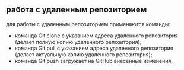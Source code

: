 ## работа с удаленным репозиторием  
для работы с удаленным репозиторием применяются команды:  
* команда Git clone c указанием адреса удаленного репозитория (делает полную копию удаленного репозитория);  
* команда Git pull c указанием адреса удаленного репозитория (делает актуальную  копию удаленного репозитория);  
* команда Git push загружает на GitHub внесенные изменения.